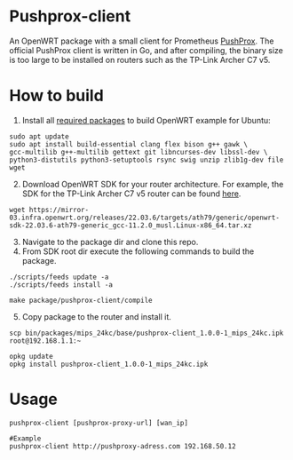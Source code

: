 # Pushprox-client
An OpenWRT package with a small client for Prometheus [PushProx](https://github.com/prometheus-community/PushProx). 
The official PushProx client is written in Go, and after compiling, the binary size is too large to be installed on 
routers such as the TP-Link Archer C7 v5.

# How to build
1.  Install all [required packages](https://openwrt.org/docs/guide-developer/toolchain/install-buildsystem)
to build OpenWRT example for Ubuntu:
```
sudo apt update
sudo apt install build-essential clang flex bison g++ gawk \
gcc-multilib g++-multilib gettext git libncurses-dev libssl-dev \
python3-distutils python3-setuptools rsync swig unzip zlib1g-dev file wget
```
2. Download OpenWRT SDK for your router architecture. For example, the SDK for the TP-Link Archer C7 v5 router can be 
found [here](https://mirror-03.infra.openwrt.org/releases/22.03.6/targets/ath79/generic/).
```commandline
wget https://mirror-03.infra.openwrt.org/releases/22.03.6/targets/ath79/generic/openwrt-sdk-22.03.6-ath79-generic_gcc-11.2.0_musl.Linux-x86_64.tar.xz 
```
3. Navigate to the package dir and clone this repo.
4. From SDK root dir execute the following commands to build the package.
```commandline
./scripts/feeds update -a
./scripts/feeds install -a

make package/pushprox-client/compile
```
5. Copy package to the router and install it.
```commandline
scp bin/packages/mips_24kc/base/pushprox-client_1.0.0-1_mips_24kc.ipk root@192.168.1.1:~

opkg update
opkg install pushprox-client_1.0.0-1_mips_24kc.ipk
```

# Usage
```commandline
pushprox-client [pushprox-proxy-url] [wan_ip]

#Example 
pushprox-client http://pushproxy-adress.com 192.168.50.12
```
